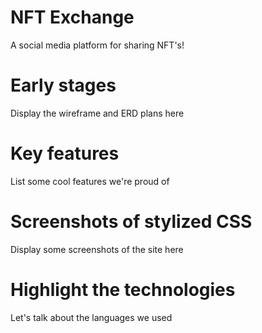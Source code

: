 # NFT Exchange
A social media platform for sharing NFT's!

# Early stages
Display the wireframe and ERD plans here 

# Key features
List some cool features we're proud of 

# Screenshots of stylized CSS
Display some screenshots of the site here 

# Highlight the technologies
Let's talk about the languages we used
